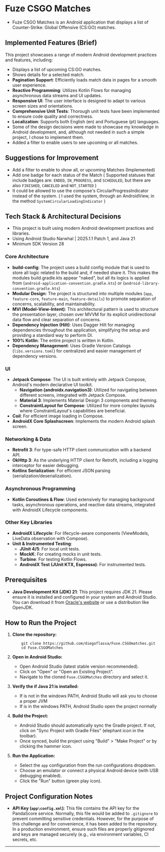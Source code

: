 # Fuze CSGO Matches

*  Fuze CSGO Matches is an Android application that displays a list of Counter-Strike: Global
   Offensive (CS:GO) matches.

## Implemented Features (Brief)

This project showcases a range of modern Android development practices and features, including:

*   Displays a list of upcoming CS:GO matches.
*   Shows details for a selected match.
*   **Pagination Support**: Efficiently loads match data in pages for a smooth user experience.
*   **Reactive Programming**: Utilizes Kotlin Flows for managing asynchronous data streams and UI updates.
*   **Responsive UI**: The user interface is designed to adapt to various screen sizes and orientations.
*   **Comprehensive Unit Tests**: Thorough unit tests have been implemented to ensure code quality and correctness.
*   **Localization**: Supports both English (en) and Portuguese (pt) languages.
*   Some of the design decisions were made to showcase my knowledge in Android development,
    and, although not needed in such a simple project, I chose to implement them.
*   Added a filter to enable users to see upcoming or all matches.

## Suggestions for Improvement

*   Add a filter to enable to show all, or upcoming Matches (Implemented)
*   Add one badge for each status of the Match
    ( Supported statuses that include badges are: `ENDED`, `IN_PROGRESS`, and `SCHEDULED`,
    but there are also `FINISHED`, `CANCELED` and `NOT_STARTED` )
*   It could be allowed to use the compose's CircularProgressIndicator instead of the system.
    ( I used the system, through an AndroidView, in the method `SystemCircularLoadingIndicator` )

## Tech Stack & Architectural Decisions

*  This project is built using modern Android development practices and libraries.
*  Using Android Studio Narwhal | 2025.1.1 Patch 1, and Java 21
*  Minimum SDK Version 28

### Core Architecture

*   **build-config**: The project uses a build config module that is used to store all logic related
    to the build and, if needed share it.
    This makes the modules build.gradle.kts appear "naked", but all its logics is applied from
    (`android-application-convention.gradle.kts`) or (`android-library-convention.gradle.kts`)
*   **Modular Design**: The project is structured into multiple modules (`app`, `feature-core`,
    `feature-main`, `feature-details`) to promote separation of concerns, scalability, and
    maintainability.
*   **MVI (Model-View-Intent)**: This architectural pattern is used to structure the presentation
    layer, chosen over MVVM for its explicit unidirectional data flow and clear separation of concerns.
*   **Dependency Injection (Hilt)**: Uses Dagger Hilt for managing dependencies throughout the
    application, simplifying the setup and providing a standard way to perform DI.
*   **100% Kotlin**: The entire project is written in Kotlin.
*   **Dependency Management**: Uses Gradle Version Catalogs (`libs.versions.toml`) for
    centralized and easier management of dependency versions.

### UI

*   **Jetpack Compose**: The UI is built entirely with Jetpack Compose, Android's modern
    declarative UI toolkit.
    *   **Navigation (androidx.navigation3)**: Utilized for navigating between different screens,
        integrated with Jetpack Compose.
    *   **Material 3**: Implements Material Design 3 components and theming.
    *   **ConstraintLayout for Compose**: Utilized for more complex layouts where
        ConstraintLayout's capabilities are beneficial.
*   **Coil**: For efficient image loading in Compose.
*   **AndroidX Core Splashscreen**: Implements the modern Android splash screen.

### Networking & Data

*   **Retrofit 3**: For type-safe HTTP client communication with a backend API.
*   **OkHttp 3**: As the underlying HTTP client for Retrofit, including a logging
    interceptor for easier debugging.
*   **Kotlinx Serialization**: For efficient JSON parsing (serialization/deserialization).

### Asynchronous Programming

*   **Kotlin Coroutines & Flow**: Used extensively for managing background tasks, asynchronous
    operations, and reactive data streams, integrated with AndroidX Lifecycle components.

### Other Key Libraries

*   **AndroidX Lifecycle**: For lifecycle-aware components (ViewModels, LiveData observation
    with Compose).
*   **Unit & Instrumented Testing**:
    *   **JUnit 4/5**: For local unit tests.
    *   **MockK**: For creating mocks in unit tests.
    *   **Turbine**: For testing Kotlin Flows.
    *   **AndroidX Test (JUnit KTX, Espresso)**: For instrumented tests.

## Prerequisites

*   **Java Development Kit (JDK) 21**: This project requires JDK 21. Please ensure it is
    installed and configured in your system and Android Studio. You can download it from
    [Oracle's website](https://www.oracle.com/java/technologies/downloads/#java21)
    or use a distribution like OpenJDK.

## How to Run the Project

1.  **Clone the repository:**

    ```powershell, cmd
        git clone https://github.com/diegoflassa/Fuse.CSGOmatches.git
        cd Fuse.CSGOMatches
    ```

2.  **Open in Android Studio:**
    *   Open Android Studio (latest stable version recommended).
    *   Click on "Open" or "Open an Existing Project".
    *   Navigate to the cloned `Fuse.CSGOMatches` directory and select it.
3.  **Verify the if Java 21 is installed:** 
    *   If is not in the windows PATH, Android Studio will ask you to choose a proper JVM
    *   If is in the windows PATH, Android Studio open the project normally
4.  **Build the Project:**
    *   Android Studio should automatically sync the Gradle project. If not, click on "Sync
        Project with Gradle Files" (elephant icon in the toolbar).
    *   Once synced, build the project using "Build" > "Make Project" or by clicking the
        hammer icon.
5.  **Run the Application:**
    *   Select the `app` configuration from the run configurations dropdown.
    *   Choose an emulator or connect a physical Android device (with USB debugging
        enabled).
    *   Click the "Run" button (green play icon).

## Project Configuration Notes

*   **API Key (`app\config.xml`)**: This file contains the API key for the PandaScore
    service. Normally, this file would be added to `.gitignore` to prevent committing
    sensitive credentials. However, for the purpose of this challenge and for convenience,
    it has been added to the repository. In a production environment, ensure such files
    are properly gitignored and keys are managed securely (e.g., via environment
    variables, CI secrets, etc.

---
